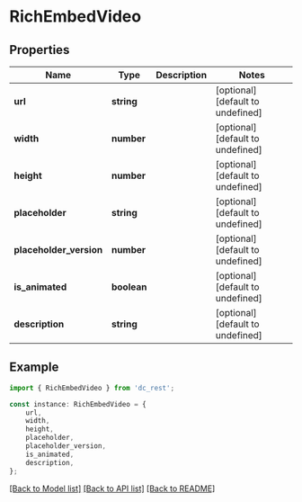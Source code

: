 # RichEmbedVideo


## Properties

Name | Type | Description | Notes
------------ | ------------- | ------------- | -------------
**url** | **string** |  | [optional] [default to undefined]
**width** | **number** |  | [optional] [default to undefined]
**height** | **number** |  | [optional] [default to undefined]
**placeholder** | **string** |  | [optional] [default to undefined]
**placeholder_version** | **number** |  | [optional] [default to undefined]
**is_animated** | **boolean** |  | [optional] [default to undefined]
**description** | **string** |  | [optional] [default to undefined]

## Example

```typescript
import { RichEmbedVideo } from 'dc_rest';

const instance: RichEmbedVideo = {
    url,
    width,
    height,
    placeholder,
    placeholder_version,
    is_animated,
    description,
};
```

[[Back to Model list]](../README.md#documentation-for-models) [[Back to API list]](../README.md#documentation-for-api-endpoints) [[Back to README]](../README.md)

